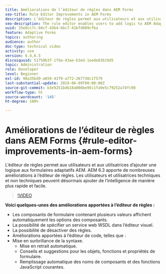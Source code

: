 ```yaml
---
title: Améliorations de l’éditeur de règles dans AEM Forms
seo-title: Rule Editor Improvements in AEM Forms
description: L’éditeur de règles permet aux utilisateurs et aux utilisatrices d’ajouter une logique aux formulaires adaptatifs AEM. AEM 6.3 apporte de nombreuses améliorations à l’éditeur de règles. Les utilisateurs et utilisatrices techniques et non techniques peuvent désormais ajouter de l’intelligence de manière plus rapide et facile.
seo-description: The rule editor enables users to add logic to AEM Adaptive Forms. AEM 6.3 improves the rule editor in several ways making it easier and faster for both technical and non-technical users alike to add intelligence.
uuid: 35e8cc7c-04cf-43b4-bbc7-41bfd909cfba
feature: Adaptive Forms
topics: authoring
audience: author
doc-type: technical video
activity: use
version: 6.4,6.5
discoiquuid: 51750b3f-1fda-43ae-b3ed-1eede83b19d5
topic: Administration
role: Developer
level: Beginner
exl-id: 98a35bd9-a659-41f9-a772-267730c1f579
last-substantial-update: 2019-06-09T00:00:00Z
source-git-commit: b3e9251bdb18a008be95c1fa9e5c79252a74fc98
workflow-type: ht
source-wordcount: '145'
ht-degree: 100%

---
```


# Améliorations de l’éditeur de règles dans AEM Forms {#rule-editor-improvements-in-aem-forms}

L’éditeur de règles permet aux utilisateurs et aux utilisatrices d’ajouter une logique aux formulaires adaptatifs AEM. AEM 6.3 apporte de nombreuses améliorations à l’éditeur de règles. Les utilisateurs et utilisatrices techniques et non techniques peuvent désormais ajouter de l’intelligence de manière plus rapide et facile.

>[!VIDEO](https://video.tv.adobe.com/v/19653?quality=12&learn=on)

**Voici quelques-unes des améliorations apportées à l’éditeur de règles :**

* Les composants de formulaire contenant plusieurs valeurs affichent automatiquement les options des composants.
* La possibilité de spécifier un service web WSDL dans l’éditeur visuel.
* La possibilité de désactiver des règles.
* Améliorations apportées à l’éditeur de code, telles que :
* Mise en surbrillance de la syntaxe.
   * Mise en retrait automatique.
   * Conseils et suggestions pour les objets, fonctions et propriétés de formulaire.
   * Remplissage automatique des noms de composants et des fonctions JavaScript courantes.
